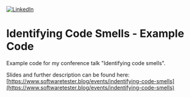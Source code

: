 [![LinkedIn](https://img.shields.io/badge/LinkedIn-0077B5?style=for-the-badge&logo=linkedin&logoColor=white)](https://www.linkedin.com/in/benjamin-bischoff/)

# Identifying Code Smells - Example Code

Example code for my conference talk "Identifying code smells".

Slides and further description can be found here: [https://www.softwaretester.blog/events/indentifying-code-smells](https://www.softwaretester.blog/events/indentifying-code-smells)
